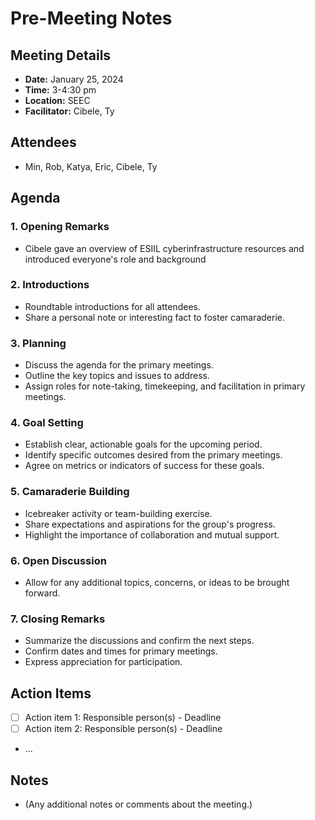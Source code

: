 # Pre-Meeting Notes

## Meeting Details
- **Date:** January 25, 2024
- **Time:** 3-4:30 pm
- **Location:** SEEC
- **Facilitator:** Cibele, Ty

## Attendees
- Min, Rob, Katya, Eric, Cibele, Ty

## Agenda

### 1. Opening Remarks
- Cibele gave an overview of ESIIL cyberinfrastructure resources and introduced everyone's role and background

### 2. Introductions
- Roundtable introductions for all attendees.
- Share a personal note or interesting fact to foster camaraderie.

### 3. Planning
- Discuss the agenda for the primary meetings.
- Outline the key topics and issues to address.
- Assign roles for note-taking, timekeeping, and facilitation in primary meetings.

### 4. Goal Setting
- Establish clear, actionable goals for the upcoming period.
- Identify specific outcomes desired from the primary meetings.
- Agree on metrics or indicators of success for these goals.

### 5. Camaraderie Building
- Icebreaker activity or team-building exercise.
- Share expectations and aspirations for the group's progress.
- Highlight the importance of collaboration and mutual support.

### 6. Open Discussion
- Allow for any additional topics, concerns, or ideas to be brought forward.

### 7. Closing Remarks
- Summarize the discussions and confirm the next steps.
- Confirm dates and times for primary meetings.
- Express appreciation for participation.

## Action Items
- [ ] Action item 1: Responsible person(s) - Deadline
- [ ] Action item 2: Responsible person(s) - Deadline
- ...

## Notes
- (Any additional notes or comments about the meeting.)

